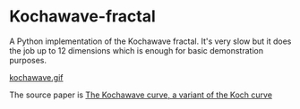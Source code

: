# Kochawave-fractal
A Python implementation of the Kochawave fractal. It's very slow but it does the job up to 12 dimensions which is enough for basic demonstration purposes.

[kochawave.gif](kochawave.gif)

The source paper is [The Kochawave curve, a variant of the Koch curve](https://arxiv.org/abs/2210.17320)